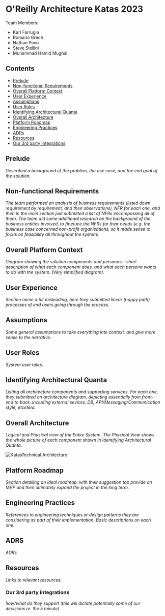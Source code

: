 # O'Reilly Architecture Katas 2023

Team Members:  
- Karl Farrugia
- Romario Grech
- Nathan Povo
- Steve Stellini
- Muhammad Hamid Mughal

## Contents
- [Prelude](#prelude)  
- [Non-functional Requirements](#non-functional-requirements)
- [Overall Platform Context](#overall-platform-context)
- [User Experience](#user-experience)
- [Assumptions](#assumptions)
- [User Roles](#user-roles)
- [Identifying Architectural Quanta](#identifying-architectural-quanta)
- [Overall Architecture](#overall-architecture)
- [Platform Roadmap](#platform-roadmap)
- [Engineering Practices](#engineering-practices)
- [ADRs](#adrs)
- [Resources](#resources)
- [Our 3rd party integrations](#our-3rd-party-integrations)
  
## Prelude

*Described a background of the problem, the use case, and the end goal of the solution.*

## Non-functional Requirements

*The team performed an analysis of business requirements (listed down requirement by requirement, and their observations), NFR for each one, and then in the main section just submitted a list of NFRs encompassing all of them. The team did some additional research on the background of the business entities involved, to finetune the NFRs for their needs (e.g. the business case concerned non-profit organisations, so it made sense to focus on feasibility all throughout the system).*

## Overall Platform Context

*Diagram showing the solution components and personas - short description of what each component does, and what each persona wants to do with the system. (Very simplified diagram).*

## User Experience

*Section name a bit misleading, here they submitted linear (happy path) processes of end users going through the process.* 

## Assumptions

*Some general assumptions to take everything into context, and give more sense to the narrative.* 

## User Roles

*System user roles.* 

## Identifying Architectural Quanta

*Listing all architecture components and supporting services. For each one, they submitted an architecture diagram, depicting essentially from front-end to back, including external sevices, DB, API/Messaging/Communication style, etcetera.* 

## Overall Architecture

*Logical and Physical view of the Entire System. The Physical View shows the whole picture of each component shown in Identifying Architectural Quanta.* 

![KatasTechnical Architecture](https://github.com/KarlFarrugiaIcon/OreillyKatas2023/assets/91567864/12b53c6c-52df-459c-9b8b-439a16900bcc)

## Platform Roadmap

*Section detailing an ideal roadmap, with their suggestion top provide an MVP and then ultimately expand the project in the long term.* 

## Engineering Practices

*References to engineering techniques or design patterns they are considering as part of their implementation. Basic descriptions on each one.* 

## ADRS

*ADRs*

## Resources

*Links to relevant resources.* 

### Our 3rd party integrations

*how/what do they support (this will dictate potentially some of our decisions re. the 5 minute)* 
